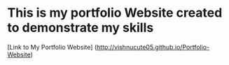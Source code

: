 # This is my portfolio Website created to demonstrate my skills
[Link to My Portfolio Website] (http://vishnucute05.github.io/Portfolio-Website)
